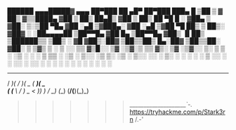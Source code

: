   ██████ ▄▄▄█████▓ ▄▄▄       ██▀███   ██ ▄█▀ ██▀███   ███▄    █ 
▒██    ▒ ▓  ██▒ ▓▒▒████▄    ▓██ ▒ ██▒ ██▄█▒ ▓██ ▒ ██▒ ██ ▀█   █ 
░ ▓██▄   ▒ ▓██░ ▒░▒██  ▀█▄  ▓██ ░▄█ ▒▓███▄░ ▓██ ░▄█ ▒▓██  ▀█ ██▒
  ▒   ██▒░ ▓██▓ ░ ░██▄▄▄▄██ ▒██▀▀█▄  ▓██ █▄ ▒██▀▀█▄  ▓██▒  ▐▌██▒
▒██████▒▒  ▒██▒ ░  ▓█   ▓██▒░██▓ ▒██▒▒██▒ █▄░██▓ ▒██▒▒██░   ▓██░
▒ ▒▓▒ ▒ ░  ▒ ░░    ▒▒   ▓▒█░░ ▒▓ ░▒▓░▒ ▒▒ ▓▒░ ▒▓ ░▒▓░░ ▒░   ▒ ▒ 
░ ░▒  ░ ░    ░      ▒   ▒▒ ░  ░▒ ░ ▒░░ ░▒ ▒░  ░▒ ░ ▒░░ ░░   ░ ▒░
░  ░  ░    ░        ░   ▒     ░░   ░ ░ ░░ ░   ░░   ░    ░   ░ ░ 
      ░                 ░  ░   ░     ░  ░      ░              ░ 
                                                                        
  ___  _  _  ____  ____  ____ 
 / __)( \/ )(  _ \( ___)(  _ \
( (__  \  /  ) _ < )__)  )   /
 \___) (__) (____/(____)(_)\_)

>>>>>>>_____________________\`-._  https://tryhackme.com/p/Stark3rn
>>>>>>>                     /.-'
